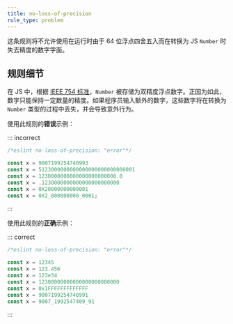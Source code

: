 ```yaml
---
title: no-loss-of-precision
rule_type: problem
---
```


这条规则将不允许使用在运行时由于 64 位浮点四舍五入而在转换为 JS `Number` 时失去精度的数字字面。

## 规则细节

在 JS 中，根据 [IEEE 754 标准](https://en.wikipedia.org/wiki/IEEE_754)，`Number` 被存储为双精度浮点数字。正因为如此，数字只能保持一定数量的精度。如果程序员输入额外的数字，这些数字将在转换为 `Number` 类型的过程中丢失，并会导致意外行为。

使用此规则的**错误**示例：

::: incorrect

```js
/*eslint no-loss-of-precision: "error"*/

const x = 9007199254740993
const x = 5123000000000000000000000000001
const x = 1230000000000000000000000.0
const x = .1230000000000000000000000
const x = 0X20000000000001
const x = 0X2_000000000_0001;
```

:::

使用此规则的**正确**示例：

::: correct

```js
/*eslint no-loss-of-precision: "error"*/

const x = 12345
const x = 123.456
const x = 123e34
const x = 12300000000000000000000000
const x = 0x1FFFFFFFFFFFFF
const x = 9007199254740991
const x = 9007_1992547409_91
```

:::
